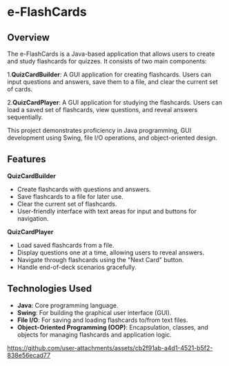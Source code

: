 # e-FlashCards
## Overview ##

The e-FlashCards is a Java-based application that allows users to create and study flashcards for quizzes. It consists of two main components:

1.**QuizCardBuilder**: A GUI application for creating flashcards. Users can input questions and answers, save them to a file, and clear the current set of cards.

2.**QuizCardPlayer**: A GUI application for studying the flashcards. Users can load a saved set of flashcards, view questions, and reveal answers sequentially.

This project demonstrates proficiency in Java programming, GUI development using Swing, file I/O operations, and object-oriented design.

## Features ##

**QuizCardBuilder**

* Create flashcards with questions and answers.
* Save flashcards to a file for later use.
* Clear the current set of flashcards.
* User-friendly interface with text areas for input and buttons for navigation.

**QuizCardPlayer**

* Load saved flashcards from a file.
* Display questions one at a time, allowing users to reveal answers.
* Navigate through flashcards using the "Next Card" button.
* Handle end-of-deck scenarios gracefully.

## Technologies Used ##
* **Java**: Core programming language.
* **Swing**: For building the graphical user interface (GUI).
* **File I/O**: For saving and loading flashcards to/from text files.
* **Object-Oriented Programming (OOP)**: Encapsulation, classes, and objects for managing flashcards and application logic.



https://github.com/user-attachments/assets/cb2f91ab-a4d1-4521-b5f2-838e56ecad77


